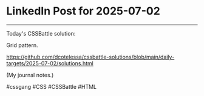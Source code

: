 # LinkedIn Post for 2025-07-02

---

Today's CSSBattle solution:

Grid pattern.

https://github.com/dcotelessa/cssbattle-solutions/blob/main/daily-targets/2025-07-02/solutions.html

(My journal notes.)

#cssgang #CSS #CSSBattle #HTML
